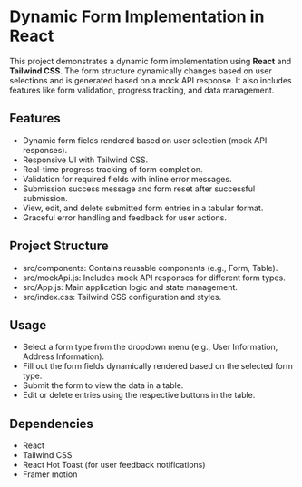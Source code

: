 # Dynamic Form Implementation in React

This project demonstrates a dynamic form implementation using **React** and **Tailwind CSS**. The form structure dynamically changes based on user selections and is generated based on a mock API response. It also includes features like form validation, progress tracking, and data management.

## Features
- Dynamic form fields rendered based on user selection (mock API responses).
- Responsive UI with Tailwind CSS.
- Real-time progress tracking of form completion.
- Validation for required fields with inline error messages.
- Submission success message and form reset after successful submission.
- View, edit, and delete submitted form entries in a tabular format.
- Graceful error handling and feedback for user actions.

## Project Structure
- src/components: Contains reusable components (e.g., Form, Table).
- src/mockApi.js: Includes mock API responses for different form types.
- src/App.js: Main application logic and state management.
- src/index.css: Tailwind CSS configuration and styles.

## Usage
- Select a form type from the dropdown menu (e.g., User Information, Address Information).
- Fill out the form fields dynamically rendered based on the selected form type.
- Submit the form to view the data in a table.
- Edit or delete entries using the respective buttons in the table.

## Dependencies
- React
- Tailwind CSS
- React Hot Toast (for user feedback notifications)
- Framer motion
